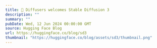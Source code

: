 ```yaml
---
title: 🧨 Diffusers welcomes Stable Diffusion 3
description: ""
summary: ""
pubDate: Wed, 12 Jun 2024 00:00:00 GMT
source: Hugging Face Blog
url: https://huggingface.co/blog/sd3
thumbnail: "https://huggingface.co/blog/assets/sd3/thumbnail.png"
---
```


